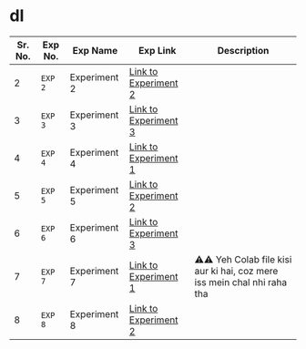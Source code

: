 # dl

| Sr. No. | Exp No. | Exp Name | Exp Link | Description |
|---------|---------|----------|----------|-------------|
| 2       | `EXP 2`  | Experiment 2 | [Link to Experiment 2](https://colab.research.google.com/drive/1DiqLg-D_xKduWRqg0UdoROlLVv1phDLK?usp=sharing) |  |
| 3       | `EXP 3`  | Experiment 3 | [Link to Experiment 3](https://colab.research.google.com/drive/1FadvWDZ7V3_DuTN8WkbKm79Ssq-mzsLP?usp=sharing) |  |
| 4       | `EXP 4`  | Experiment 4 | [Link to Experiment 1](https://colab.research.google.com/drive/19jZAZD0Yq2H2EyOaC4wi_qBQe_PqjoGz?usp=sharing) |  |
| 5       | `EXP 5`  | Experiment 5 | [Link to Experiment 2](https://colab.research.google.com/drive/1VKP9PTXZAWojoVqsXG94aULVQtBZkEPb?usp=sharing) |  |
| 6       | `EXP 6`  | Experiment 6 | [Link to Experiment 3](https://colab.research.google.com/drive/1aVVKMZ29Vmt3sJ7LuPycwITzSXHxckIU?usp=sharing) |  |
| 7       | `EXP 7`  | Experiment 7 | [Link to Experiment 1](https://colab.research.google.com/drive/1BrXbG8g6bKMyA3-miWXibSMIou8nPl60?usp=sharing) | ⚠️⚠️ Yeh Colab file kisi aur ki hai, coz mere iss mein chal nhi raha tha  |
| 8       | `EXP 8`  | Experiment 8 | [Link to Experiment 2](https://colab.research.google.com/drive/18BKUaLfSoaF0eVYchEDm7WheMZPyHbQd?usp=sharing) |  |
